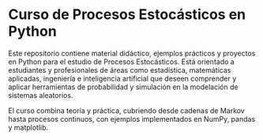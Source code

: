 # Curso de Procesos Estocásticos en Python
Este repositorio contiene material didáctico, ejemplos prácticos y proyectos en Python para el estudio de Procesos Estocásticos. Está orientado a estudiantes y profesionales de áreas como estadística, matemáticas aplicadas, ingeniería e inteligencia artificial que deseen comprender y aplicar herramientas de probabilidad y simulación en la modelación de sistemas aleatorios.

El curso combina teoría y práctica, cubriendo desde cadenas de Markov hasta procesos continuos, con ejemplos implementados en NumPy, pandas y matplotlib.
